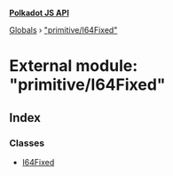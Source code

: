**[Polkadot JS API](../README.md)**

[Globals](../globals.md) › ["primitive/I64Fixed"](_primitive_i64fixed_.md)

# External module: "primitive/I64Fixed"

## Index

### Classes

* [I64Fixed](../classes/_primitive_i64fixed_.i64fixed.md)